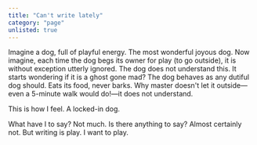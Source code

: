 ```yaml
---
title: "Can't write lately"
category: "page"
unlisted: true
---
```


Imagine a dog, full of playful energy. The most wonderful joyous dog. Now imagine, each time the dog begs its owner for play (to go outside), it is without exception utterly ignored. The dog does not understand this. It starts wondering if it is a ghost gone mad? The dog behaves as any dutiful dog should. Eats its food, never barks. Why master doesn't let it outside—even a 5-minute walk would do!—it does not understand.

This is how I feel. A locked-in dog.

What have I to say? Not much. Is there anything to say? Almost certainly not. But writing is play. I want to play.

<!-- date: '2021-10-31' -->
